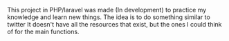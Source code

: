 This project in PHP/laravel was made (In development) to practice my knowledge and learn new things. The idea is to do something similar to twitter It doesn't have all the resources that exist, but the ones I could think of for the main functions.


